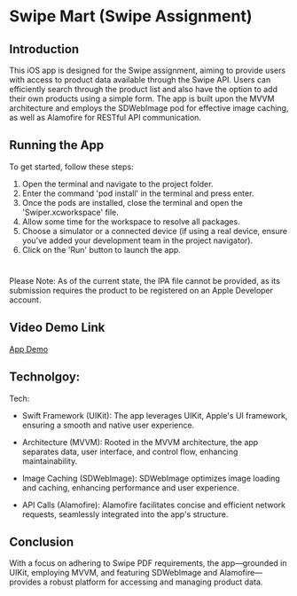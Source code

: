# Swipe Mart (Swipe Assignment)

## Introduction
This iOS app is designed for the Swipe assignment, aiming to provide users with access to product data available through the Swipe API. Users can efficiently search through the product list and also have the option to add their own products using a simple form. The app is built upon the MVVM architecture and employs the SDWebImage pod for effective image caching, as well as Alamofire for RESTful API communication.


## Running the App
To get started, follow these steps:

1) Open the terminal and navigate to the project folder.
2) Enter the command 'pod install' in the terminal and press enter.
3) Once the pods are installed, close the terminal and open the 'Swiper.xcworkspace' file.
4) Allow some time for the workspace to resolve all packages.
5) Choose a simulator or a connected device (if using a real device, ensure you've added your development team in the project navigator).
6) Click on the 'Run' button to launch the app.



#
Please Note: As of the current state, the IPA file cannot be provided, as its submission requires the product to be registered on an Apple Developer account.
## Video Demo Link
[App Demo](https://www.youtube.com/shorts/vl44aHvX-TU?feature=shared)
## Technolgoy:
Tech:

* Swift Framework (UIKit): The app leverages UIKit, Apple's UI framework, ensuring a smooth and native user experience.

* Architecture (MVVM): Rooted in the MVVM architecture, the app separates data, user interface, and control flow, enhancing maintainability.

* Image Caching (SDWebImage): SDWebImage optimizes image loading and caching, enhancing performance and user experience.

* API Calls (Alamofire): Alamofire facilitates concise and efficient network requests, seamlessly integrated into the app's structure.
## Conclusion
With a focus on adhering to Swipe PDF requirements, the app—grounded in UIKit, employing MVVM, and featuring SDWebImage and Alamofire—provides a robust platform for accessing and managing product data.
